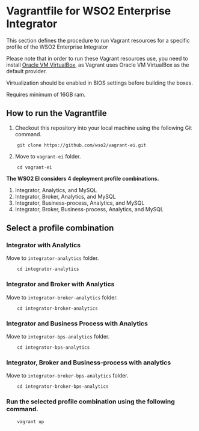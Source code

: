 # Vagrantfile for WSO2 Enterprise Integrator

This section defines the procedure to run Vagrant resources for a specific profile of the WSO2 Enterprise Integrator

Please note that in order to run these Vagrant resources use, you need to install
[Oracle VM VirtualBox](http://www.oracle.com/technetwork/server-storage/virtualbox/downloads/index.html),
as Vagrant uses Oracle VM VirtualBox as the default provider.

Virtualization should be enabled in BIOS settings before building the boxes.

Requires minimum of 16GB ram.

## How to run the Vagrantfile

1. Checkout this repository into your local machine using the following Git command.

```
    git clone https://github.com/wso2/vagrant-ei.git
```

2. Move to `vagrant-ei` folder.

```
    cd vagrant-ei
```

**The WSO2 EI considers 4 deployment profile combinations.**

  1. Integrator, Analytics, and MySQL
  2. Integrator, Broker, Analytics, and MySQL
  3. Integrator, Business-process, Analytics, and MySQL
  4. Integrator, Broker, Business-process, Analytics, and MySQL

## Select a profile combination

### Integrator with Analytics
 
Move to `integrator-analytics` folder.

```
    cd integrator-analytics
```

### Integrator and Broker with Analytics

Move to `integrator-broker-analytics` folder.

```
    cd integrator-broker-analytics
```

### Integrator and Business Process with Analytics

Move to `integrator-bps-analytics` folder.

```
    cd integrator-bps-analytics
```

### Integrator, Broker and Business-process with analytics

Move to `integrator-broker-bps-analytics` folder.

```
    cd integrator-broker-bps-analytics
```

### Run the selected profile combination using the following command.

```
    vagrant up
```
